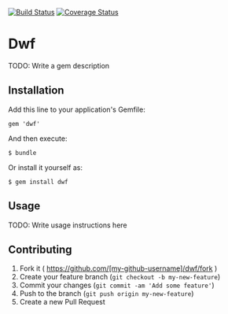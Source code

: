 [![Build Status](https://travis-ci.org/tvaughan/dwf.svg?branch=master)](https://travis-ci.org/tvaughan/dwf)
[![Coverage Status](https://img.shields.io/coveralls/tvaughan/dwf.svg)](https://coveralls.io/r/tvaughan/dwf)

# Dwf

TODO: Write a gem description

## Installation

Add this line to your application's Gemfile:

    gem 'dwf'

And then execute:

    $ bundle

Or install it yourself as:

    $ gem install dwf

## Usage

TODO: Write usage instructions here

## Contributing

1. Fork it ( https://github.com/[my-github-username]/dwf/fork )
2. Create your feature branch (`git checkout -b my-new-feature`)
3. Commit your changes (`git commit -am 'Add some feature'`)
4. Push to the branch (`git push origin my-new-feature`)
5. Create a new Pull Request
